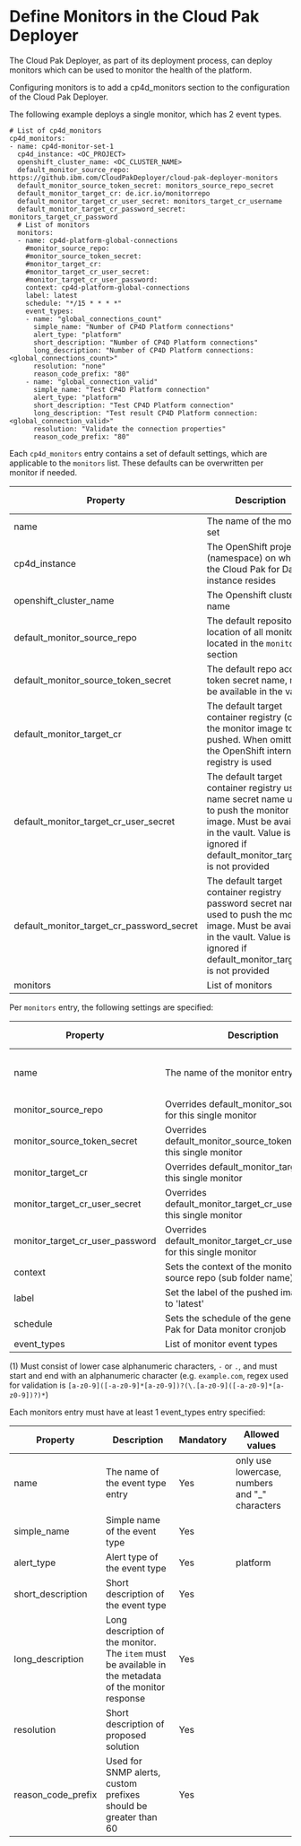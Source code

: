 # Define Monitors in the Cloud Pak Deployer

The Cloud Pak Deployer, as part of its deployment process, can deploy monitors which can be used to monitor the health of the platform. 

Configuring monitors is to add a cp4d_monitors section to the configuration of the Cloud Pak Deployer.

The following example deploys a single monitor, which has 2 event types.
```
# List of cp4d_monitors
cp4d_monitors:
- name: cp4d-monitor-set-1
  cp4d_instance: <OC_PROJECT>
  openshift_cluster_name: <OC_CLUSTER_NAME>
  default_monitor_source_repo: https://github.ibm.com/CloudPakDeployer/cloud-pak-deployer-monitors
  default_monitor_source_token_secret: monitors_source_repo_secret
  default_monitor_target_cr: de.icr.io/monitorrepo  
  default_monitor_target_cr_user_secret: monitors_target_cr_username
  default_monitor_target_cr_password_secret: monitors_target_cr_password
  # List of monitors
  monitors:
  - name: cp4d-platform-global-connections
    #monitor_source_repo:             
    #monitor_source_token_secret:    
    #monitor_target_cr:              
    #monitor_target_cr_user_secret:  
    #monitor_target_cr_user_password:
    context: cp4d-platform-global-connections
    label: latest
    schedule: "*/15 * * * *"
    event_types:
    - name: "global_connections_count"
      simple_name: "Number of CP4D Platform connections"
      alert_type: "platform"
      short_description: "Number of CP4D Platform connections"
      long_description: "Number of CP4D Platform connections: <global_connections_count>"
      resolution: "none"
      reason_code_prefix: "80"
    - name: "global_connection_valid"
      simple_name: "Test CP4D Platform connection"
      alert_type: "platform"
      short_description: "Test CP4D Platform connection"
      long_description: "Test result CP4D Platform connection: <global_connection_valid>"
      resolution: "Validate the connection properties"
      reason_code_prefix: "80"
```

Each `cp4d_monitors` entry contains a set of default settings, which are applicable to the `monitors` list. These defaults can be overwritten per monitor if needed.

| Property | Description                                                          | Mandatory | Allowed values |
| -------- | -------------------------------------------------------------------- | --------- | -------------- |
| name  | The name of the monitor set    | Yes       |   |
| cp4d_instance | The OpenShift project (namespace) on which the Cloud Pak for Data instance resides  | Yes       |  |
| openshift_cluster_name | The Openshift cluster name | Yes |  |
| default_monitor_source_repo | The default repository location of all monitors located in the `monitors` section | No |  |
| default_monitor_source_token_secret | The default repo access token secret name, must be available in the vault | No |  |
| default_monitor_target_cr |   The default target container registry (cr) for the monitor image to be pushed. When omitted, the OpenShift internal registry is used | No |  |
| default_monitor_target_cr_user_secret | The default target container registry user name secret name used to push the monitor image. Must be available in the vault. Value is ignored if default_monitor_target_cr is not provided | No |  |
| default_monitor_target_cr_password_secret | The default target container registry password secret name used to push the monitor image. Must be available in the vault. Value is ignored if default_monitor_target_cr is not provided | No |  |
| monitors | List of monitors | Yes |  |

Per `monitors` entry, the following settings are specified:

| Property | Description                                                          | Mandatory | Allowed values |
| -------- | -------------------------------------------------------------------- | --------- | -------------- |
| name  | The name of the monitor entry     | Yes       | lowercase RFC 1123 subdomain (1)   |
| monitor_source_repo | Overrides default_monitor_source_repo for this single monitor | No | | 
| monitor_source_token_secret | Overrides default_monitor_source_token_secret for this single monitor | No | | 
| monitor_target_cr | Overrides default_monitor_target_cr for this single monitor | No | | 
| monitor_target_cr_user_secret | Overrides default_monitor_target_cr_user_secret for this single monitor | No | | 
| monitor_target_cr_user_password | Overrides default_monitor_target_cr_user_password for this single monitor | No | | 
| context | Sets the context of the monitor the the source repo (sub folder name) | Yes | | 
| label | Set the label of the pushed image, default to 'latest' | No | | 
| schedule | Sets the schedule of the generated Cloud Pak for Data monitor cronjob | No | | 
| event_types | List of monitor event types | Yes | | 

(1) Must consist of lower case alphanumeric characters, `-` or `.`, and must start and end with an alphanumeric character (e.g. `example.com`, regex used for validation is `[a-z0-9]([-a-z0-9]*[a-z0-9])?(\.[a-z0-9]([-a-z0-9]*[a-z0-9])?)*`)

Each monitors entry must have at least 1 event_types entry specified:

| Property | Description                                                          | Mandatory | Allowed values |
| -------- | -------------------------------------------------------------------- | --------- | -------------- |
| name  | The name of the event type entry     | Yes       | only use lowercase, numbers and "_" characters  |
| simple_name  | Simple name of the event type     | Yes |    |
| alert_type  | Alert type of the event type     | Yes | platform  |
| short_description  | Short description of the event type     | Yes |    |
| long_description  | Long description of the monitor. The `item` must be available in the metadata of the monitor response    | Yes |    |
| resolution  | Short description of proposed solution  | Yes       |    |
| reason_code_prefix  | Used for SNMP alerts, custom prefixes should be greater than 60  | Yes  |    |

